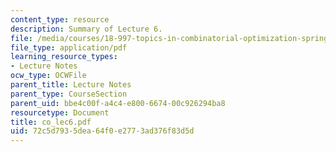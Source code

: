 ```yaml
---
content_type: resource
description: Summary of Lecture 6.
file: /media/courses/18-997-topics-in-combinatorial-optimization-spring-2004/72c5d7935dea64f0e2773ad376f83d5d_co_lec6.pdf
file_type: application/pdf
learning_resource_types:
- Lecture Notes
ocw_type: OCWFile
parent_title: Lecture Notes
parent_type: CourseSection
parent_uid: bbe4c00f-a4c4-e800-6674-00c926294ba8
resourcetype: Document
title: co_lec6.pdf
uid: 72c5d793-5dea-64f0-e277-3ad376f83d5d
---
```

